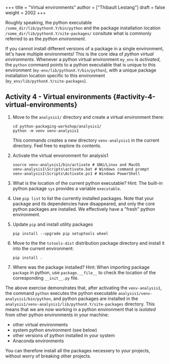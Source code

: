 +++
title = "Virtual environments"
author = ["Thibault Lestang"]
draft = false
weight = 2002
+++

Roughly speaking, the python executable `/some_dir/lib/pythonX.Y/bin/python`
and the package installation location `/some_dir/lib/pythonX.Y/site-packages/`
consitute what is commonly referred to as the _python environment_.

If you cannot install different versions of a package in a single environment,
let's have multiple environments! This is the core idea of _python virtual environments_.
Whenever a python virtual environment `my_env` is _activated_, the `python` command points to a
python executable that is unique to this environment (`my-env/lib/pythonX.Y/bin/python`), with a unique package installation location
specific to this environment (`my_env/lib/pythonX.Y/site-packages`).


## Activity 4 - Virtual environments {#activity-4-virtual-environments}

1.  Move to the `analysis1/` directory and create a virtual environment there:

    ```shell
    cd python-packaging-workshop/analysis1/
    python -m venv venv-analysis1
    ```

    This commands creates a new directory `venv-analysis1` in the current directory.
    Feel free to explore its contents.

2.  Activate the virtual envoronment for analysis1

    ```shell
    source venv-analysis1/bin/activate # GNU/Linux and MacOS
    venv-analysis1\Scripts\activate.bat # Windows command prompt
    venv-analysis1\Scripts\Activate.ps1 # Windows PowerShell
    ```

3.  What is the location of the current python executable?
    Hint: The built-in python package `sys` provides a variable `executable`.

4.  Use `pip list` to list the currently installed packages.
    Note that your package and its dependencies have disappeared, and only
    the core python packages are installed. We effectively have a "fresh" python environment.

5.  Update `pip` and install utility packages

    ```shell
    pip install --upgrade pip setuptools wheel
    ```

6.  Move to the the `tstools-dist` distribution package directory and install it into the
    current environment:

    ```shell
    pip install .
    ```

7.  Where was the package installed?
    Hint: When importing package `package` in python, use `package.__file__`
    to check the location of the corresponding `__init__.py` file.

The above exercise demonstrates that, after activating the `venv-analysis1`, the command `python`
executes the python executable `analysis1/venv-analysis1/bin/python`, and python packages are installed
in the `analysis1/venv-analysis1/lib/pythonX.Y/site-packages` directory.
This means that we are now working in a python environment that is _isolated_ from other python environments
in your machine:

-   other virtual environments
-   system python environment (see below)
-   other versions of python installed in your system
-   Anaconda environments

You can therefore install all the packages necessery to your projects, without worry of breaking
other projects.
